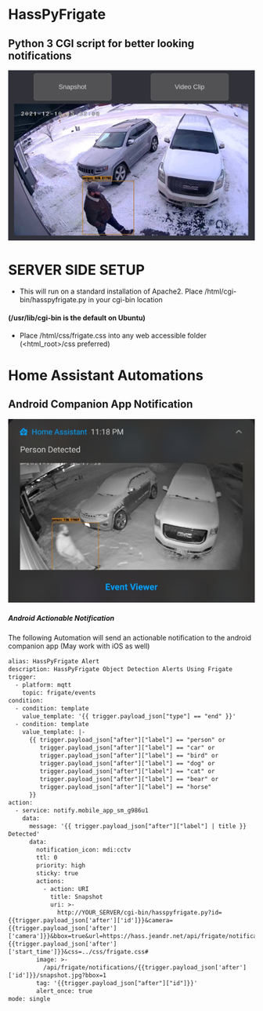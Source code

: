 # HassPyFrigate
## Python 3 CGI script for better looking notifications
![v0.1](img/HassPyFrigate.png)

# SERVER SIDE SETUP
 * This will run on a standard installation of Apache2.  Place /html/cgi-bin/hasspyfrigate.py in your cgi-bin location 
#### (/usr/lib/cgi-bin is the default on Ubuntu)
* Place /html/css/frigate.css into any web accessible folder (<html_root>/css preferred)

# Home Assistant Automations

## Android Companion App Notification
![Android Actionable Notification](img/AndroidNotification.png)
##### Android Actionable Notification
The following Automation will send an actionable notification to the android companion app (May work with iOS as well)
```
alias: HassPyFrigate Alert
description: HassPyFrigate Object Detection Alerts Using Frigate
trigger:
  - platform: mqtt
    topic: frigate/events
condition:
  - condition: template
    value_template: '{{ trigger.payload_json["type"] == "end" }}'
  - condition: template
    value_template: |-
      {{ trigger.payload_json["after"]["label"] == "person" or 
         trigger.payload_json["after"]["label"] == "car" or
         trigger.payload_json["after"]["label"] == "bird" or
         trigger.payload_json["after"]["label"] == "dog" or
         trigger.payload_json["after"]["label"] == "cat" or
         trigger.payload_json["after"]["label"] == "bear" or
         trigger.payload_json["after"]["label"] == "horse" 
      }}
action:
  - service: notify.mobile_app_sm_g986u1
    data:
      message: '{{ trigger.payload_json["after"]["label"] | title }} Detected'
      data:
        notification_icon: mdi:cctv
        ttl: 0
        priority: high
        sticky: true
        actions:
          - action: URI
            title: Snapshot
            uri: >-
              http://YOUR_SERVER/cgi-bin/hasspyfrigate.py?id={{trigger.payload_json['after']['id']}}&camera={{trigger.payload_json['after']['camera']}}&bbox=true&url=https://hass.jeandr.net/api/frigate/notifications/&time={{trigger.payload_json['after']['start_time']}}&css=../css/frigate.css#
        image: >-
          /api/frigate/notifications/{{trigger.payload_json['after']['id']}}/snapshot.jpg?bbox=1
        tag: '{{trigger.payload_json["after"]["id"]}}'
        alert_once: true
mode: single

```